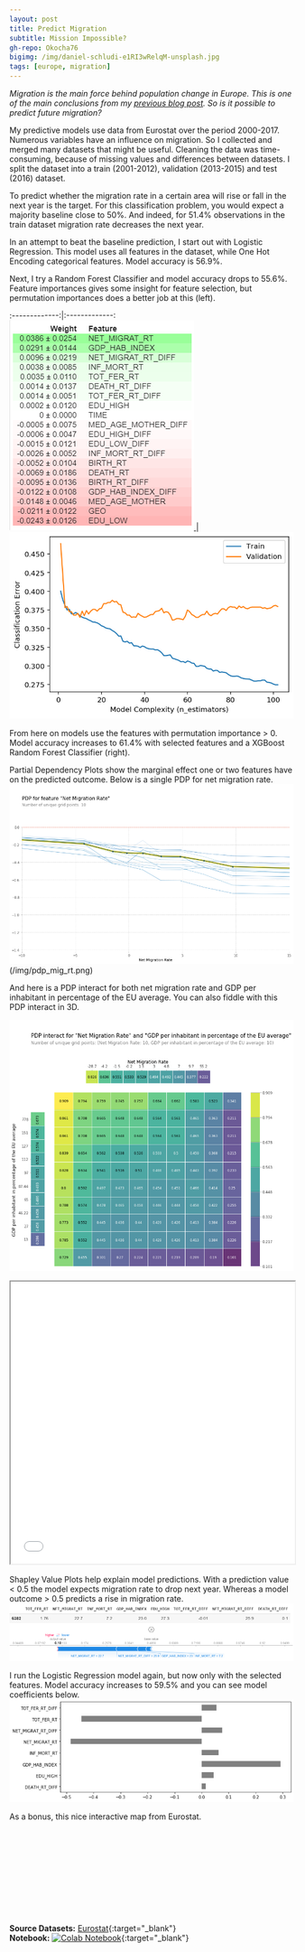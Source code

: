 ```yaml
---
layout: post
title: Predict Migration
subtitle: Mission Impossible?
gh-repo: Okocha76
bigimg: /img/daniel-schludi-e1RI3wRelqM-unsplash.jpg
tags: [europe, migration]
---
```


_Migration is the main force behind population change in Europe.  This is one of the main conclusions from my [previous blog post](https://okocha76.github.io/2019-11-21-migration-in-europe/). So is it possible to predict future migration?_

My predictive models use data from Eurostat over the period 2000-2017. Numerous variables have an influence on migration.  So I collected and merged many datasets that might be useful. Cleaning the data was time-consuming, because of missing values and differences between datasets. I split the dataset into a train (2001-2012), validation (2013-2015) and test (2016) dataset. 

To predict whether the migration rate in a certain area will rise or fall in the next year is the target. For this classification problem, you would expect a majority baseline close to 50%. And indeed, for 51.4% observations in the train dataset migration rate decreases the next year.

In an attempt to beat the baseline prediction, I start out with Logistic Regression. This model uses all features in the dataset, while One Hot Encoding categorical features. Model accuracy is 56.9%.

Next, I try a Random Forest Classifier and model accuracy drops to 55.6%. Feature importances gives some insight for feature selection, but permutation importances does a better job at this (left). 

:-------------:|:-------------:
[ ![](/img/permutation_imp.png) ](/img/permutation_imp.png) | [ ![](/img/xgboost.png) ](/img/xgboost.png)

From here on models use the features with permutation importance > 0. Model accuracy increases to 61.4% with selected features and a XGBoost Random Forest Classifier (right).

Partial Dependency Plots show the marginal effect one or two features have on the predicted outcome. Below is a single PDP for net migration rate. 
![](/img/pdp_mig_rt.png)(/img/pdp_mig_rt.png)

And here is a PDP interact for both net migration rate and GDP per inhabitant in percentage of the EU average. You can also fiddle with this PDP interact in 3D.

![](/img/pdp_interact.png)
<iframe id="pdp-interact" scrolling="no" width="100%" height="500px" src="/img/3d-pdp.html"></iframe>

Shapley Value Plots help explain model predictions. With a prediction value < 0.5 the model expects migration rate to drop next year. Whereas a model outcome > 0.5 predicts a rise in migration rate.
![](/img/shapley2.png)

I run the Logistic Regression model again, but now only with the selected features. Model accuracy increases to 59.5% and you can see model coefficients below.
![](/img/logistic.png)

As a bonus, this nice interactive map from Eurostat.

<script src="https://d3js.org/d3.v4.min.js"></script>
<script src="https://d3js.org/d3-queue.v3.min.js"></script>
<script src="https://d3js.org/topojson.v1.min.js"></script>
<script src="https://d3js.org/d3-color.v1.min.js"></script>
<script src="https://d3js.org/d3-interpolate.v1.min.js"></script>
<script src="https://d3js.org/d3-scale-chromatic.v1.min.js"></script>
<script src="https://cdnjs.cloudflare.com/ajax/libs/d3-legend/2.25.6/d3-legend.min.js"></script>
<script src="https://cdn.jsdelivr.net/npm/jsonstat@0.13.3/json-stat.js"></script>
<script src="https://cdn.jsdelivr.net/gh/eurostat/eurostat.js@0.9.15/js/eurostat-lib.js"></script>
<script src="https://cdn.jsdelivr.net/gh/eurostat/eurostat.js@0.9.15/js/eurostat-map.js"></script>
<script src="https://cdn.jsdelivr.net/gh/eurostat/eurostat.js@0.9.15/js/eurostat-tooltip.js"></script>

<svg id="map"></svg>

<script>
	EstLib.map()
	.width(900)
	.scale("10M")
	.NUTSyear(2016)
	.datasetCode("demo_r_gind3").nutsLvl(3).filters({ indic_de:"CNMIGRATRT", time : 2017 })	
	.classifMethod("threshold").threshold([-15,-10,-6,-4,-2,0,2,4,6,10,15])	
	.tooltipShowFlags(false)
	.unitText(["‰"])
	.legendTitleText("Crude rate of net migration 2017 (in ‰)")
	.legendLabelDecNb(0)
	.legendBoxHeight(340)
	.legendBoxWidth(150)
	.build();
</script>

**Source Datasets:** [Eurostat](https://ec.europa.eu/eurostat/web/main/home){:target="_blank"}  
**Notebook:** [![Colab Notebook](https://colab.research.google.com/assets/colab-badge.svg)](https://colab.research.google.com/github/Okocha76/Okocha76.github.io/blob/master/Migration_In_Europe.ipynb){:target="_blank"}

